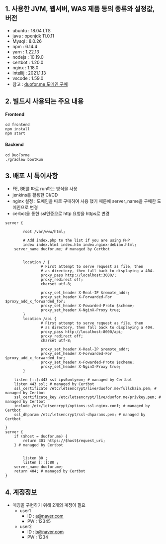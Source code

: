 ## 1. 사용한 JVM, 웹서버, WAS 제품 등의 종류와 설정값, 버전

- ubuntu : 18.04 LTS
- java : openjdk 11.0.11
- Mysql : 8.0.26
- npm : 6.14.4
- yarn : 1.22.13
- nodejs : 10.19.0
- certbot : 1.20.0
- nginx : 1.18.0
- intellij : 2021.1.13
- vscode : 1.59.0
- 참고 : [duofor.me 도메인 구매](https://kr.godaddy.com/offers/godaddy?isc=gofkkr14&countryview=1&currencyType=krw&gclid=EAIaIQobChMI7Y3DgN-38wIVx6mWCh3tyAPQEAAYASAAEgLNPfD_BwE)



## 2. 빌드시 사용되는 주요 내용

#### Frontend

```
cd frontend
npm install
npm start
```

#### Backend

```
cd DuoForme
./gradlew bootRun
```



## 3. 배포 시 특이사항

- FE, BE를 따로 run하는 방식을 사용
- jenkins를 활용한 CI/CD
- nginx 설정 : 도메인을 따로 구매하여 사용 했기 때문에 server_name을 구매한 도메인으로 변경
- cerbot을 통한 ssl인증으로 http 요청을 https로 변경

```
server {

        root /var/www/html;

        # Add index.php to the list if you are using PHP
        index index.html index.htm index.nginx-debian.html;
    server_name duofor.me; # managed by Certbot


        location / {
                # First attempt to serve request as file, then
                # as directory, then fall back to displaying a 404.
                proxy_pass http://localhost:3000/;
                proxy_redirect off;
                charset utf-8;

                proxy_set_header X-Real-IP $remote_addr;
                proxy_set_header X-Forwarded-For $proxy_add_x_forwarded_for;
                proxy_set_header X-Fowarded-Proto $scheme;
                proxy_set_header X-NginX-Proxy true;
        }
        location /api {
                # First attempt to serve request as file, then
                # as directory, then fall back to displaying a 404.
                proxy_pass http://localhost:8000/api;
                proxy_redirect off;
                charset utf-8;

                proxy_set_header X-Real-IP $remote_addr;
                proxy_set_header X-Forwarded-For $proxy_add_x_forwarded_for;
                proxy_set_header X-Fowarded-Proto $scheme;
                proxy_set_header X-NginX-Proxy true;
        }

    listen [::]:443 ssl ipv6only=on; # managed by Certbot
    listen 443 ssl; # managed by Certbot
    ssl_certificate /etc/letsencrypt/live/duofor.me/fullchain.pem; # managed by Certbot
    ssl_certificate_key /etc/letsencrypt/live/duofor.me/privkey.pem; # managed by Certbot
    include /etc/letsencrypt/options-ssl-nginx.conf; # managed by Certbot
    ssl_dhparam /etc/letsencrypt/ssl-dhparams.pem; # managed by Certbot

}
server {
    if ($host = duofor.me) {
        return 301 https://$host$request_uri;
    } # managed by Certbot


        listen 80 ;
        listen [::]:80 ;
    server_name duofor.me;
    return 404; # managed by Certbot
}

```



## 4. 계정정보

- 매칭을 구현하기 위해 2개의 계정이 필요
  - user1
    - ID : a@naver.com
    - PW : 12345
  - user2
    - ID : b@naver.com
    - PW : 1234
